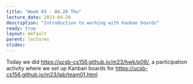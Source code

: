 ```yaml
---
title: "Week 03 - 04.20 Thu"
lecture_date: 2023-04-20
description: "Introduction to working with Kanban boards"
ready: true
layout: default
parent: lectures
slides: 
---
```


Today we did <https://ucsb-cs156.github.io/m23/hwk/p06/>, a participation activity where we set up Kanban boards for <https://ucsb-cs156.github.io/m23/lab/team01.html>

